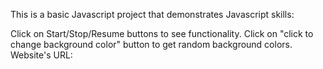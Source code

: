 This is a basic Javascript project that demonstrates Javascript skills:

Click on Start/Stop/Resume buttons to see functionality.
Click on "click to change background color" button to get random background colors.
Website's URL: 
